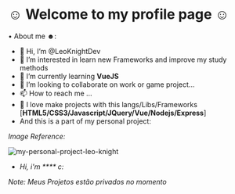  # ☺ **Welcome to my profile page** ☺
• About me ☻:
- 👋 Hi, I’m @LeoKnightDev
- 👀 I’m interested in learn new Frameworks and improve my study methods
- 🌱 I’m currently learning **VueJS**
- 💞️ I’m looking to collaborate on work or game project...
- 📫 How to reach me ...
- 🌱 I love make projects with this langs/Libs/Frameworks [**HTML5/CSS3/Javascript/JQuery/Vue/Nodejs/Express**]
- And this is a part of my personal project:

*Image Reference:*

![my-personal-project-leo-knight](https://user-images.githubusercontent.com/15913708/112730798-39647400-8f12-11eb-9285-95332064bf37.gif)
- *Hi, i'm **** c:*


*Note: Meus Projetos estão privados no momento*

<!---
LeoKnightDev/LeoKnightDev is a ✨ special ✨ repository because its `README.md` (this file) appears on your GitHub profile.
You can click the Preview link to take a look at your changes.
--->

